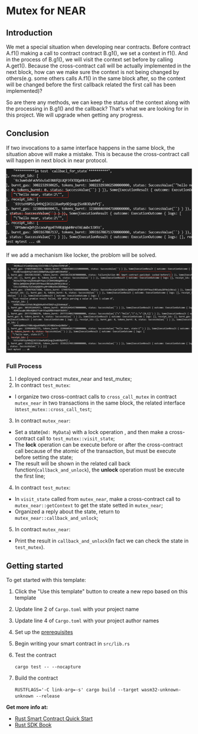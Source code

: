# Mutex for NEAR

## Introduction
We met a special situation when developing near contracts. Before contract A.f1() making a call to contract contract B.g1(), we set a context in f1(). And in the process of B.g1(),  we will visit the context set before by calling A.get1(). Because the cross-contract call will be actually implemented in the next block, how can we make sure the context is not being changed by others(e.g. some others calls A.f1() in the same block after, so the context will be changed before the first callback related the first call has been implemented)?

So are there any methods, we can keep the status of the context along with the processing in B.g1()  and the callback? That's what we are looking for in this project. 
We will upgrade when getting any progress.

## Conclusion
If two invocations to a same interface happens in the same block, the situation above will make a mistake. This is because the cross-contract call will happen in next block in near protocol.

<img src="./image/without locker.png">

If we add a mechanism like locker, the problom will be solved.

<img src="./image/with locker.png">

### Full Process
1. I deployed contract mutex_near and test_mutex;
2.  In contract `test_mutex`:
- I organize  two cross-contract calls to `cross_call_mutex` in contract `mutex_near` in two transactions in the same block, the related interface is`test_mutex::cross_call_test`;
3. In contract `mutex_near`:
- Set a state(`md: MyData`) with a lock operation , and then make a cross-contract call to `test_mutex::visit_state`;
- The **lock** operation can be execute before or after the cross-contract call because of the atomic of the transaction, but must be execute before setting the state;
- The result will be shown in the related call back function(`callback_and_unlock`), the **unlock** operation must be execute the first line;
4. In contract `test_mutex`:
- In `visit_state` called from `mutex_near`, make a cross-contract call to `mutex_near::getContext` to get the state setted in `mutex_near`;
- Organized a reply about the state, return to `mutex_near::callback_and_unlock`;
5. In contract `mutex_near`:
- Print the result in `callback_and_unlock`(In fact we can check the state in `test_mutex`).


## Getting started

To get started with this template:

1. Click the "Use this template" button to create a new repo based on this template
2. Update line 2 of `Cargo.toml` with your project name
3. Update line 4 of `Cargo.toml` with your project author names
4. Set up the [prerequisites](https://github.com/near/near-sdk-rs#pre-requisites)
5. Begin writing your smart contract in `src/lib.rs`
6. Test the contract 

    `cargo test -- --nocapture`

8. Build the contract

    `RUSTFLAGS='-C link-arg=-s' cargo build --target wasm32-unknown-unknown --release`

**Get more info at:**

* [Rust Smart Contract Quick Start](https://docs.near.org/docs/develop/contracts/rust/intro)
* [Rust SDK Book](https://www.near-sdk.io/)

